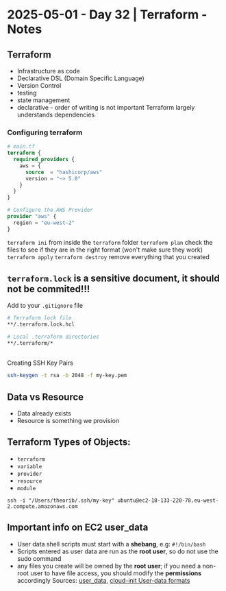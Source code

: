 # 2025-05-01 - Day 32 | Terraform - Notes
## Terraform
- Infrastructure as code
- Declarative DSL (Domain Specific Language)
- Version Control
- testing
- state management
- declarative - order of writing is not important Terraform largely understands dependencies

### Configuring terraform
```terraform
# main.tf
terraform {
  required_providers {
    aws = {
      source  = "hashicorp/aws"
      version = "~> 5.0"
    }
  }
}

# Configure the AWS Provider
provider "aws" {
  region = "eu-west-2"
}
```

`terraform ini` from inside the `terraform` folder
`terraform plan` check the files to see if they are in the right format (won't make sure they work)
`terraform apply` 
`terraform destroy` remove everything that you created


## `terraform.lock` is a sensitive document, it should not be commited!!!
Add to your `.gitignore` file
```bash
# Terraform lock file
**/.terraform.lock.hcl

# Local .terraform directories
**/.terraform/*
```

##
Creating SSH Key Pairs
```bash
ssh-keygen -t rsa -b 2048 -f my-key.pem
```

## Data vs Resource
- Data already exists
- Resource is something we provision

## Terraform Types of Objects:
- `terraform`
- `variable`
- `provider`
- `resource` 
- `module` 


`ssh -i "/Users/theorib/.ssh/my-key" ubuntu@ec2-18-133-220-78.eu-west-2.compute.amazonaws.com`

## Important info on EC2 user_data
- User data shell scripts must start with a **shebang**, e.g: `#!/bin/bash`
- Scripts entered as user data are run as the **root user**, so do not use the sudo command
- any files you create will be owned by the **root user**; if you need a non-root user to have file access, you should modify the **permissions** accordingly
Sources: [user_data](https://docs.aws.amazon.com/AWSEC2/latest/UserGuide/user-data.html#user-data-shell-scripts), [cloud-init User-data formats](https://cloudinit.readthedocs.io/en/latest/explanation/format.html#mime-multi-part-archive)
